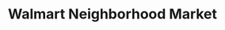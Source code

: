 ---
title: "Walmart Neighborhood Market"
url: /huntsville/walmart-neighborhood-market-oakwood-avenue-northwest/
shop: supermarket
---